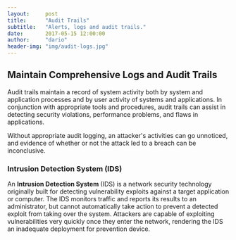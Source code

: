 ```yaml
---
layout:     post
title:      "Audit Trails"
subtitle:   "Alerts, logs and audit trails."
date:       2017-05-15 12:00:00
author:     "dario"
header-img: "img/audit-logs.jpg"
---
```


## Maintain Comprehensive Logs and Audit Trails
Audit trails maintain a record of system activity both by system and application processes and by user activity of systems and applications. In conjunction with appropriate tools and procedures, audit trails can assist in detecting security violations, performance problems, and flaws in applications.

Without appropriate audit logging, an attacker's activities can go unnoticed, and evidence of whether or not the attack led to a breach can be inconclusive.

### Intrusion Detection System (IDS)
An **Intrusion Detection System** (IDS) is a network security technology originally built for detecting vulnerability exploits against a target application or computer. The IDS monitors traffic and reports its results to an administrator, but cannot automatically take action to prevent a detected exploit from taking over the system. Attackers are capable of exploiting vulnerabilities very quickly once they enter the network, rendering the IDS an inadequate deployment for prevention device.
